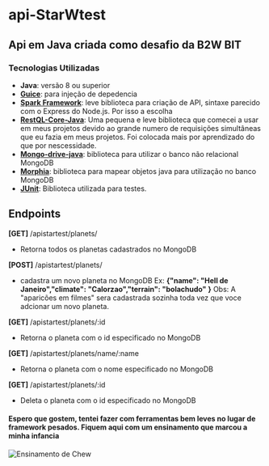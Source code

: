 # api-StarWtest

## Api em Java criada como desafio da B2W BIT

### Tecnologias Utilizadas

- **Java**: versão 8 ou superior
- **[Guice](https://github.com/google/guice)**: para injeção de depedencia
- **[Spark Framework](http://sparkjava.com)**: leve biblioteca para criação de API, sintaxe parecido com o Express do Node.js. Por isso a escolha
- **[RestQL-Core-Java](https://github.com/B2W-BIT/restQL-core-java)**: Uma pequena e leve biblioteca que comecei a usar em meus projetos devido ao grande numero de requisições simultâneas que eu fazia em meus projetos. Foi colocada mais por aprendizado do que por nescessidade.
- **[Mongo-drive-java](https://mongodb.github.io/mongo-java-driver/)**: biblioteca para utilizar o banco não relacional MongoDB
- **[Morphia](https://dzone.com/articles/using-morphia-map-java-objects)**: biblioteca para mapear objetos java para utilização no banco MongoDB
- **[JUnit](https://junit.org/junit5/)**: Biblioteca utilizada para testes.

## Endpoints

__[GET]__ /apistartest/planets/ 
- Retorna todos os planetas cadastrados no MongoDB

__[POST]__ /apistartest/planets/ 
- cadastra um novo planeta no MongoDB 
 Ex: __{"name": "Hell de Janeiro","climate": "Calorzao","terrain": "bolachudo" }__
 Obs: A "aparicões em filmes" sera cadastrada sozinha toda vez que voce adcionar um novo planeta.

__[GET]__ /apistartest/planets/:id 
- Retorna o planeta com o id especificado no MongoDB

__[GET]__ /apistartest/planets/name/:name
- Retorna o planeta com o nome especificado no MongoDB

__[GET]__ /apistartest/planets/:id 
- Deleta o planeta com o id especificado no MongoDB

#### Espero que gostem, tentei fazer com ferramentas bem leves no lugar de framework pesados. Fiquem aqui com um ensinamento que marcou a minha infancia

![Ensinamento de Chew](http://images.uncyc.org/pt/thumb/8/8d/Chewbacca_filósofo.jpg/300px-Chewbacca_filósofo.jpg)
